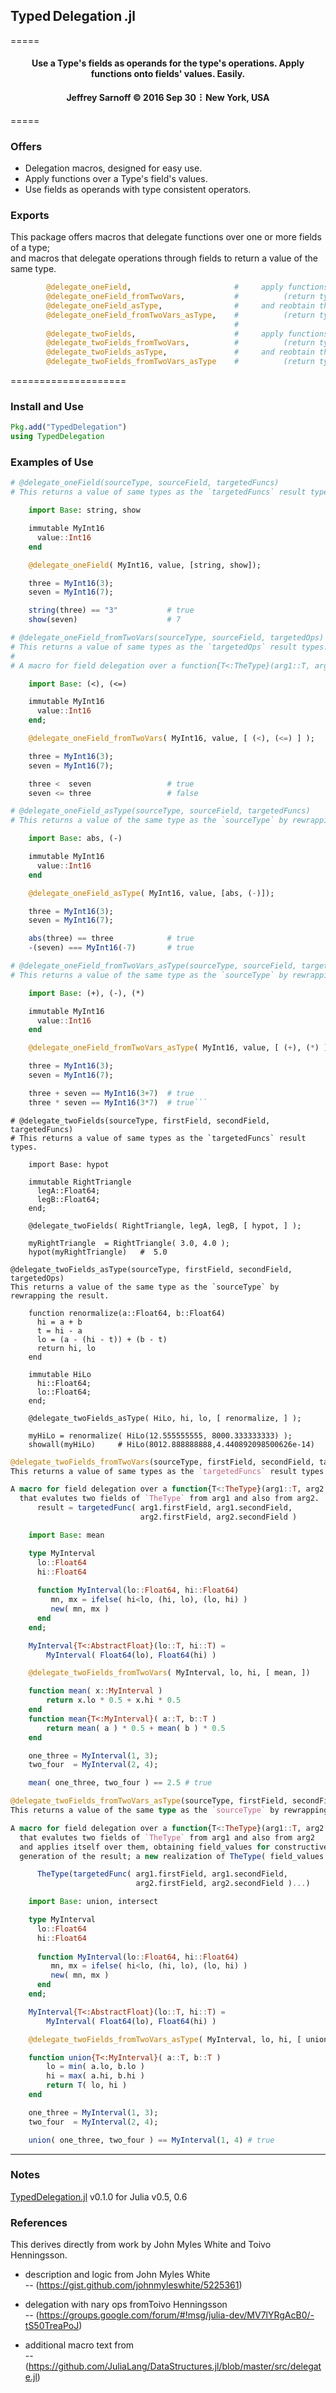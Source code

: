 <h2 align="left">Typed&thinsp;Delegation&thinsp;.jl</h2>
=====
<h4 align="center">Use a Type's fields as operands for the type's operations. Apply functions onto fields' values.  Easily.</h4>

<h4 align="center">Jeffrey Sarnoff © 2016 Sep 30 &thinsp;&#8285&thinsp; New York, USA</h4>

=====

### Offers

- Delegation macros, designed for easy use.   
- Apply functions over a Type's field's values.  
- Use fields as operands with type consistent operators.


### Exports

This package offers macros that delegate functions over one or more fields of a type;      
and macros that delegate operations through fields to return a value of the same type.

```julia
        @delegate_oneField,                       #     apply functions over one field   
        @delegate_oneField_fromTwoVars,           #          (return type from func)    
        @delegate_oneField_asType,                #     and reobtain the same type   
        @delegate_oneField_fromTwoVars_asType,    #          (return type from args)   
                                                  #
        @delegate_twoFields,                      #     apply functions over two fields   
        @delegate_twoFields_fromTwoVars,          #          (return type from func)    
        @delegate_twoFields_asType,               #     and reobtain the same type   
        @delegate_twoFields_fromTwoVars_asType    #          (return type from args)   
```


====================
   
### Install and Use
```julia
Pkg.add("TypedDelegation")
using TypedDelegation   
```

### Examples of Use
```julia
# @delegate_oneField(sourceType, sourceField, targetedFuncs)
# This returns a value of same types as the `targetedFuncs` result types.

    import Base: string, show

    immutable MyInt16
      value::Int16
    end

    @delegate_oneField( MyInt16, value, [string, show]);

    three = MyInt16(3);
    seven = MyInt16(7);

    string(three) == "3"           # true
    show(seven)                    # 7
```
   
   
   
```julia
# @delegate_oneField_fromTwoVars(sourceType, sourceField, targetedOps)
# This returns a value of same types as the `targetedOps` result types.
#
# A macro for field delegation over a function{T<:TheType}(arg1::T, arg2::T)

    import Base: (<), (<=)

    immutable MyInt16  
      value::Int16  
    end;

    @delegate_oneField_fromTwoVars( MyInt16, value, [ (<), (<=) ] );

    three = MyInt16(3);
    seven = MyInt16(7);

    three <  seven                 # true
    seven <= three                 # false
```
   
   
   
```julia
# @delegate_oneField_asType(sourceType, sourceField, targetedFuncs)
# This returns a value of the same type as the `sourceType` by rewrapping the result.

    import Base: abs, (-)

    immutable MyInt16
      value::Int16
    end

    @delegate_oneField_asType( MyInt16, value, [abs, (-)]);

    three = MyInt16(3);
    seven = MyInt16(7);

    abs(three) == three            # true
    -(seven) === MyInt16(-7)       # true
```
   
   
   
```julia
# @delegate_oneField_fromTwoVars_asType(sourceType, sourceField, targetedOps)
# This returns a value of the same type as the `sourceType` by rewrapping the result.

    import Base: (+), (-), (*)

    immutable MyInt16
      value::Int16
    end

    @delegate_oneField_fromTwoVars_asType( MyInt16, value, [ (+), (*) ] );

    three = MyInt16(3);
    seven = MyInt16(7);

    three + seven == MyInt16(3+7)  # true
    three * seven == MyInt16(3*7)  # true```
```
   
   
   
```
# @delegate_twoFields(sourceType, firstField, secondField, targetedFuncs)
# This returns a value of same types as the `targetedFuncs` result types.

    import Base: hypot
    
    immutable RightTriangle
      legA::Float64;
      legB::Float64;  
    end;

    @delegate_twoFields( RightTriangle, legA, legB, [ hypot, ] );
  
    myRightTriangle  = RightTriangle( 3.0, 4.0 );
    hypot(myRightTriangle)   #  5.0
```
   
   
   
```
@delegate_twoFields_asType(sourceType, firstField, secondField, targetedOps)
This returns a value of the same type as the `sourceType` by rewrapping the result.

    function renormalize(a::Float64, b::Float64)
      hi = a + b
      t = hi - a
      lo = (a - (hi - t)) + (b - t)
      return hi, lo
    end

    immutable HiLo  
      hi::Float64;
      lo::Float64;   
    end;
    
    @delegate_twoFields_asType( HiLo, hi, lo, [ renormalize, ] );

    myHiLo = renormalize( HiLo(12.555555555, 8000.333333333) ); 
    showall(myHiLo)     # HiLo(8012.888888888,4.440892098500626e-14)
```


```julia
@delegate_twoFields_fromTwoVars(sourceType, firstField, secondField, targetedFuncs)
This returns a value of same types as the `targetedFuncs` result types.

A macro for field delegation over a function{T<:TheType}(arg1::T, arg2::T)    
  that evalutes two fields of `TheType` from arg1 and also from arg2.
      result = targetedFunc( arg1.firstField, arg1.secondField,  
                             arg2.firstField, arg2.secondField )

    import Base: mean

    type MyInterval
      lo::Float64
      hi::Float64
    
      function MyInterval(lo::Float64, hi::Float64)
         mn, mx = ifelse( hi<lo, (hi, lo), (lo, hi) )
         new( mn, mx )
      end   
    end;

    MyInterval{T<:AbstractFloat}(lo::T, hi::T) =
        MyInterval( Float64(lo), Float64(hi) )

    @delegate_twoFields_fromTwoVars( MyInterval, lo, hi, [ mean, ])

    function mean( x::MyInterval )
        return x.lo * 0.5 + x.hi * 0.5
    end
    function mean{T<:MyInterval}( a::T, b::T )
        return mean( a ) * 0.5 + mean( b ) * 0.5
    end

    one_three = MyInterval(1, 3);
    two_four  = MyInterval(2, 4);

    mean( one_three, two_four ) == 2.5 # true
```

```julia
@delegate_twoFields_fromTwoVars_asType(sourceType, firstField, secondField, targetedFuncs)
This returns a value of the same type as the `sourceType` by rewrapping the result.

A macro for field delegation over a function{T<:TheType}(arg1::T, arg2::T)    
  that evalutes two fields of `TheType` from arg1 and also from arg2
  and applies itself over them, obtaining field_values for constructive
  generation of the result; a new realization of TheType( field_values... ).

      TheType(targetedFunc( arg1.firstField, arg1.secondField,  
                            arg2.firstField, arg2.secondField )...)

    import Base: union, intersect

    type MyInterval
      lo::Float64
      hi::Float64
    
      function MyInterval(lo::Float64, hi::Float64)
         mn, mx = ifelse( hi<lo, (hi, lo), (lo, hi) )
         new( mn, mx )
      end   
    end;

    MyInterval{T<:AbstractFloat}(lo::T, hi::T) =
        MyInterval( Float64(lo), Float64(hi) )

    @delegate_twoFields_fromTwoVars_asType( MyInterval, lo, hi, [ union, ])

    function union{T<:MyInterval}( a::T, b::T )
        lo = min( a.lo, b.lo )
        hi = max( a.hi, b.hi )
        return T( lo, hi )
    end

    one_three = MyInterval(1, 3);
    two_four  = MyInterval(2, 4);

    union( one_three, two_four ) == MyInterval(1, 4) # true
```   

------

### Notes

[TypedDelegation.jl](https://github.com/JuliaArbTypes/TypedDelegation.jl) v0.1.0 for Julia v0.5, 0.6


### References

This derives directly from work by John Myles White and Toivo Henningsson.

- description and logic from John Myles White  
--   (https://gist.github.com/johnmyleswhite/5225361)
  
- delegation with nary ops fromToivo Henningsson  
--   (https://groups.google.com/forum/#!msg/julia-dev/MV7lYRgAcB0/-tS50TreaPoJ)
 
- additional macro text from  
--   (https://github.com/JuliaLang/DataStructures.jl/blob/master/src/delegate.jl)

